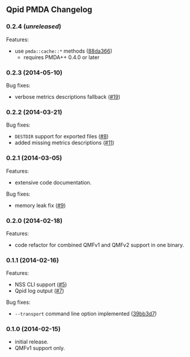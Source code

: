 ## Qpid PMDA Changelog

### 0.2.4 (_unreleased_)
Features:
- use `pmda::cache::*` methods ([88da366](
  ../../commit/88da366a5b82415a25bc7f639778f0b84a737614))
  - requires PMDA++ 0.4.0 or later

### 0.2.3 (2014-05-10)
Bug fixes:
- verbose metrics descriptions fallback ([#19](../../issues/19))

### 0.2.2 (2014-03-21)
Bug fixes:
- `DESTDIR` support for exported files ([#8](../../issues/8))
- added missing metrics descriptions ([#11](../../issues/11))

### 0.2.1 (2014-03-05)
Features:
- extensive code documentation.

Bug fixes:
- memory leak fix ([#9](../../issues/9))

### 0.2.0 (2014-02-18)
Features:
- code refactor for combined QMFv1 and QMFv2 support in one binary.

### 0.1.1 (2014-02-16)
Features:
- NSS CLI support ([#5](../../issues/5))
- Qpid log output ([#7](../../issues/7))

Bug fixes:
- `--transport` command line option implemented ([39bb3d7](
  ../../commit/39bb3d7f72a30d49b8a0f1efa7e970169e8373b8))

### 0.1.0 (2014-02-15)
- initial release.
- QMFv1 support only.
